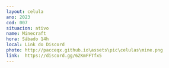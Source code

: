 ```yaml
---
layout: celula
ano: 2023
cod: 007
situacion: ativo
name: Minecraft
hora: Sábado 14h
local: Link do Discord
photo: http://pacceqx.github.io\assets\pic\celulas\mine.png
link:  https://discord.gg/6ZKmFFTfx5
---
```



